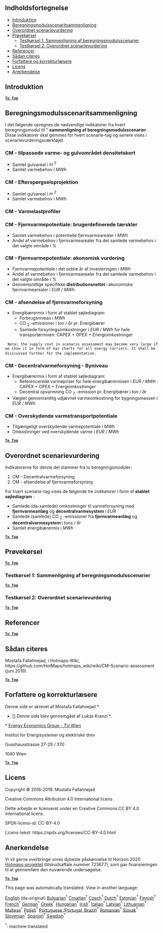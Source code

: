 <h2> Indholdsfortegnelse </h2><ul><li> <a href="#introduction">Introduktion</a> </li><li> <a href="#Calculation-module-scenario-comparison">Beregningsmodulsscenaritsammenligning</a> </li><li> <a href="#Overall-scenario-assessment">Overordnet scenarievurdering</a> </li><li> <a href="#sample-run">Prøvekørsel</a> <ul><li> <a href="#test-run-1-calculation-module-scenario-comparison">Testkørsel 1: Sammenligning af beregningsmodulsscenarier</a> </li><li> <a href="#test-run-2-overall-scenario-assessment">Testkørsel 2: Overordnet scenarievurdering</a> </li></ul></li><li> <a href="#references">Referencer</a> </li><li> <a href="#how-to-cite">Sådan citeres</a> </li><li> <a href="#authors-and-reviewers">Forfattere og korrekturlæsere</a> </li><li> <a href="#license">Licens</a> </li><li> <a href="#acknowledgement">Anerkendelse</a> </li></ul><h2> Introduktion </h2><p><ins> <code><strong><a href="#table-of-contents">To Top</a></strong></code> </ins> </p><h2> Beregningsmodulsscenaritsammenligning </h2><p> I det følgende opregnes de nødvendige indikatorer fra hvert beregningsmodul til &quot; <strong>sammenligning af beregningsmodulsscenarier</strong> . Disse indikatorer skal gemmes for hvert scenarie-tag og senere vises i scenarievurderingsværktøjet. </p><h3> CM - tilpassede varme- og gulvområdet densitetskort </h3><ul><li> Samlet gulvareal i <em><em>m <sup>2</sup></em></em> </li><li> Samlet varmebehov i <em><em>MWh</em></em> </li></ul><h3> CM - Efterspørgselsprojektion </h3><ul><li> Samlet gulvareal i <em><em>m <sup>2</sup></em></em> </li><li> Samlet varmebehov i <em><em>MWh</em></em> </li></ul><h3> CM - Varmelastprofiler </h3><h3> CM - Fjernvarmepotentiale: brugerdefinerede tærskler </h3><ul><li> Samlet varmebehov i potentielle fjernvarmearealer i <em><em>MWh</em></em> </li><li> Andel af varmebehov i fjernvarmearealer fra det samlede varmebehov i det valgte område i <em><em>%</em></em> </li></ul><h3> CM - Fjernvarmepotentiale: økonomisk vurdering </h3><ul><li> Fjernvarmepotentiale i det sidste år af investeringen i <em><em>MWh</em></em> </li><li> Andel af varmebehov i fjernvarmearealer fra det samlede varmebehov i det valgte område i <em><em>%</em></em> </li><li> Gennemsnitlige specifikke <strong>distributionsnettet</strong> i økonomiske fjernvarmearealer i <em><em>EUR / MWh</em></em> </li></ul><h3> CM - afsendelse af fjernvarmeforsyning </h3><ul><li> Energibærermix i form af stablet søjlediagram: <ul><li> Forbrugsniveau i <em><em>MWh</em></em> </li><li> CO <sub>2</sub> -emissioner i <em><em>ton / år</em></em> pr. Energibærer </li><li> Samlede forsyningsomkostninger i <em><em>EUR / MWh</em></em> for hele transportørmixen: CAPEX + OPEX + Energiomkostninger </li></ul></li></ul><pre> <code>Note: the supply cost in scenario assessment may become very large if we show it in form of bar charts for all energy carriers. It shall be disscussed further for the implementation.</code> </pre><h3> CM - Decentralvarmeforsyning - Byniveau </h3><ul><li> Energibærermix i form af stablet søjlediagram: <ul><li> Referencerede varmepriser for hele energibærermixen i <em><em>EUR / MWh</em></em> : CAPEX + OPEX + Energiomkostninger </li><li> Decentral opvarmning CO <sub>2</sub> -emission pr. Energibærer i <em><em>ton / år</em></em> </li></ul></li><li> Vægtet gennemsnitlig udjævnet varmeomkostning for bygningsmassen i <em><em>EUR / MWh</em></em> </li></ul><h3> CM - Overskydende varmetransportpotentiale </h3><ul><li> Tilgængeligt overskydende varmepotentiale i <em><em>MWh</em></em> </li><li> Omkostninger ved overskydende varme i <em><em>EUR / MWh</em></em> </li></ul><p><ins> <code><strong><a href="#table-of-contents">To Top</a></strong></code> </ins> </p><h2> Overordnet scenarievurdering </h2><p> Indikatorerne for denne del stammer fra to beregningsmoduler: </p><ol><li> CM - Decentralvarmeforsyning </li><li> CM - afsendelse af fjernvarmeforsyning </li></ol><p> For hvert scenarie-tag vises de følgende tre indikatorer i form af <strong>stablet søjlediagram</strong> : </p><ul><li> Samlede (da-samlede) omkostninger til varmeforsyning med <strong>fjernvarmeanlæg</strong> og <strong>decentralvarmesystem</strong> i <em><em>EUR</em></em> </li><li> Samlede (samlede) CO <sub>2</sub> -emissioner fra <strong>fjernvarmeanlæg</strong> og <strong>decentralvarmesystem</strong> i <em><em>tons / år</em></em> </li><li> Samlet energibærermix i <em><em>MWh</em></em> </li></ul><p><ins> <code><strong><a href="#table-of-contents">To Top</a></strong></code> </ins> </p><h2> Prøvekørsel </h2><p><ins> <code><strong><a href="#table-of-contents">To Top</a></strong></code> </ins> </p><h3> Testkørsel 1: Sammenligning af beregningsmodulsscenarier </h3><p><ins> <code><strong><a href="#table-of-contents">To Top</a></strong></code> </ins> </p><h3> Testkørsel 2: Overordnet scenarievurdering </h3><p><ins> <code><strong><a href="#table-of-contents">To Top</a></strong></code> </ins> </p><h2> Referencer </h2><p><ins> <code><strong><a href="#table-of-contents">To Top</a></strong></code> </ins> </p><h2> Sådan citeres </h2><p> Mostafa Fallahnejad, i Hotmaps-Wiki, https://github.com/HotMaps/hotmaps_wiki/wiki/CM-Scenario-assessment (juni 2019) </p><p><ins> <code><strong><a href="#table-of-contents">To Top</a></strong></code> </ins> </p><h2> Forfattere og korrekturlæsere </h2><p> Denne side er skrevet af Mostafa Fallahnejad *. </p><ul><li> [] Denne side blev gennemgået af Lukas Kranzl *. </li></ul><p> * <a href="https://eeg.tuwien.ac.at/">Energy Economics Group - TU Wien</a> </p><p> Institut for Energisystemer og elektriske drev </p><p> Gusshausstrasse 27-29 / 370 </p><p> 1040 Wien </p><p><ins> <code><strong><a href="#table-of-contents">To Top</a></strong></code> </ins> </p><h2> Licens </h2><p> Copyright © 2016-2019: Mostafa Fallahnejad </p><p> Creative Commons Attribution 4.0 International licens </p><p> Dette arbejde er licenseret under en Creative Commons CC BY 4.0 international licens. </p><p> SPDX-licens-id: CC-BY-4.0 </p><p> Licens-tekst: https://spdx.org/licenses/CC-BY-4.0.html </p><h2> Anerkendelse </h2><p> Vi vil gerne overbringe vores dybeste påskønnelse til Horizon 2020 <a href="https://www.hotmaps-project.eu">Hotmaps-projektet</a> (tilskudsaftale nummer 723677), som gav finansieringen til at gennemføre den nuværende undersøgelse. </p><p><ins> <code><strong><a href="#table-of-contents">To Top</a></strong></code> </ins> </p>

This page was automatically translated. View in another language:

[English](../en/CM-Scenario-assessment.md) (da-original) [Bulgarian](../bg/CM-Scenario-assessment.md)<sup>\*</sup> [Croatian](../hr/CM-Scenario-assessment.md)<sup>\*</sup> [Czech](../cs/CM-Scenario-assessment.md)<sup>\*</sup>  [Dutch](../nl/CM-Scenario-assessment.md)<sup>\*</sup> [Estonian](../et/CM-Scenario-assessment.md)<sup>\*</sup> [Finnish](../fi/CM-Scenario-assessment.md)<sup>\*</sup> [French](../fr/CM-Scenario-assessment.md)<sup>\*</sup> [German](../de/CM-Scenario-assessment.md)<sup>\*</sup> [Greek](../el/CM-Scenario-assessment.md)<sup>\*</sup> [Hungarian](../hu/CM-Scenario-assessment.md)<sup>\*</sup> [Irish](../ga/CM-Scenario-assessment.md)<sup>\*</sup> [Italian](../it/CM-Scenario-assessment.md)<sup>\*</sup> [Latvian](../lv/CM-Scenario-assessment.md)<sup>\*</sup> [Lithuanian](../lt/CM-Scenario-assessment.md)<sup>\*</sup> [Maltese](../mt/CM-Scenario-assessment.md)<sup>\*</sup> [Polish](../pl/CM-Scenario-assessment.md)<sup>\*</sup> [Portuguese (Portugal, Brazil)](../pt/CM-Scenario-assessment.md)<sup>\*</sup> [Romanian](../ro/CM-Scenario-assessment.md)<sup>\*</sup> [Slovak](../sk/CM-Scenario-assessment.md)<sup>\*</sup> [Slovenian](../sl/CM-Scenario-assessment.md)<sup>\*</sup> [Spanish](../es/CM-Scenario-assessment.md)<sup>\*</sup> [Swedish](../sv/CM-Scenario-assessment.md)<sup>\*</sup> 

<sup>\*</sup>: machine translated
